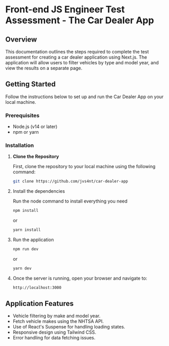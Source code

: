 # Front-end JS Engineer Test Assessment - The Car Dealer App

## Overview

This documentation outlines the steps required to complete the test assessment for creating a car dealer application using Next.js. The application will allow users to filter vehicles by type and model year, and view the results on a separate page.

## Getting Started

Follow the instructions below to set up and run the Car Dealer App on your local machine.

### Prerequisites

- Node.js (v14 or later)
- npm or yarn

### Installation

1. **Clone the Repository**

   First, clone the repository to your local machine using the following command:

   ```bash
   git clone https://github.com/jvs4nt/car-dealer-app
   ```

2. Install the dependencies 

    Run the node command to install everything you need

    ```bash
    npm install
    ```

    or

    ```bash
    yarn install
    ```

3. Run the application

    ```bash
    npm run dev
    ```

    or

    ```bash
    yarn dev
    ```

4. Once the server is running, open your browser and navigate to:

    ```bash
    http://localhost:3000
    ```

## Application Features
- Vehicle filtering by make and model year.
- Fetch vehicle makes using the NHTSA API.
- Use of React's Suspense for handling loading states.
- Responsive design using Tailwind CSS.
- Error handling for data fetching issues.